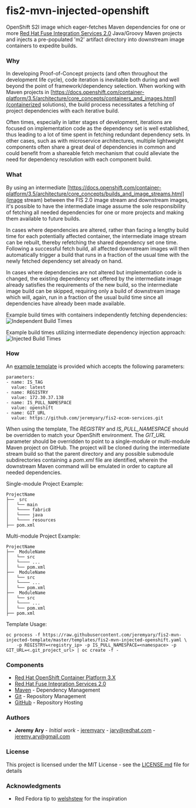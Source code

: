 # fis2-mvn-injected-openshift

OpenShift S2I image which eager-fetches Maven dependencies for one or more [Red Hat Fuse Integration Services 2.0](https://access.redhat.com/documentation/en-us/red_hat_jboss_middleware_for_openshift/3/html/red_hat_jboss_fuse_integration_services_2.0_for_openshift/) Java/Groovy Maven projects and injects a pre-populated 'm2' artifact directory into downstream image containers to expedite builds.

### Why

In developing Proof-of-Concept projects (and often throughout the development life cycle), code iteration is inevitable both during and well beyond the point of framework/dependency selection. When working with Maven projects in [https://docs.openshift.com/container-platform/3.5/architecture/core_concepts/containers_and_images.html](containerized solutions), the build process necessitates a fetching of project dependencies with each iterative build.

Often times, especially in latter stages of development, iterations are focused on implementation code as the dependency set is well established, thus leading to a lot of time spent in fetching redundant dependency sets. In other cases, such as with microservice architectures, multiple lightweight components often share a great deal of dependencies in common and could benefit from a shareable fetch mechanism that could alleviate the need for dependency resolution with each component build.

### What

By using an intermediate [https://docs.openshift.com/container-platform/3.5/architecture/core_concepts/builds_and_image_streams.html](image stream) between the FIS 2.0 image stream and downstream images, it's possible to have the intermediate image assume the sole responsibility of fetching all needed dependencies for one or more projects and making them available to future builds.

In cases where dependencies are altered, rather than facing a lengthy build time for each potentially affected container, the intermediate image stream can be rebuilt, thereby refetching the shared dependency set one time. Following a successful fetch build, all affected downstream images will then automatically trigger a build that runs in a fraction of the usual time with the newly fetched dependency set already on hand.

In cases where dependencies are not altered but implementation code is changed, the existing dependency set offered by the intermediate image already satisfies the requirements of the new build, so the intermediate image build can be skipped, requiring only a build of downstream image which will, again, run in a fraction of the usual build time since all dependencies have already been made available.

Example build times with containers independently fetching dependencies:
![Independent Build Times](images/independent_build_times.jpg)

Example build times utilizing intermediate dependency injection approach:
![Injected Build Times](images/injected_build_times.jpg)

### How

An [example template](templates/fis2-mvn-injected-openshift.yaml) is provided which accepts the following parameters:

```
parameters:
- name: IS_TAG
  value: latest
- name: REGISTRY
  value: 172.30.37.138
- name: IS_PULL_NAMESPACE
  value: openshift
- name: GIT_URL
  value: https://github.com/jeremyary/fis2-ecom-services.git
```

When using the template, The *REGISTRY* and *IS_PULL_NAMESPACE* should be overridden to match your OpenShift environment. The *GIT_URL* parameter should be overridden to point to a single-module or multi-module Maven project on GitHub. The project will be cloned during the intermediate stream build so that the parent directory and any possible submodule subdirectories containing a *pom.xml* file are identified, wherein the downstream Maven command will be emulated in order to capture all needed dependencies.

Single-module Project Example:
```
ProjectName
├──  src
│   └── main
│   └──── fabric8
│   └──── java
│   └──── resources
├── pom.xml
```

Multi-module Project Example:
```
ProjectName
├──  ModuleName
│   └── src
│   └──── ...
│   └── pom.xml
├──  ModuleName
│   └── src
│   └──── ...
│   └── pom.xml
├──  ModuleName
│   └── src
│   └──── ...
│   └── pom.xml
├── pom.xml
```

Template Usage:
```
oc process -f https://raw.githubusercontent.com/jeremyary/fis2-mvn-injected-template/master/templates/fis2-mvn-injected-openshift.yaml \
    -p REGISTRY=<registry_ip> -p IS_PULL_NAMESPACE=<namespace> -p GIT_URL=<.git_project_url> | oc create -f -
```

### Components

* [Red Hat OpenShift Container Platform 3.X](https://docs.openshift.com/container-platform/3.5/welcome/index.html)
* [Red Hat Fuse Integration Services 2.0](https://access.redhat.com/documentation/en-us/red_hat_jboss_middleware_for_openshift/3/html/red_hat_jboss_fuse_integration_services_2.0_for_openshift/)
* [Maven](https://maven.apache.org/) - Dependency Management
* [Git](https://git-scm.com/) - Repository Management
* [GitHub](https://github.com/) - Repository Hosting

### Authors

* **Jeremy Ary** - *Initial work* - [jeremyary](https://github.com/jeremyary) - jary@redhat.com - jeremy.ary@gmail.com

### License

This project is licensed under the MIT License - see the [LICENSE.md](LICENSE.md) file for details

### Acknowledgments

* Red Fedora tip to [welshstew](https://github.com/welshstew/fis-groovy-openshift) for the inspiration
